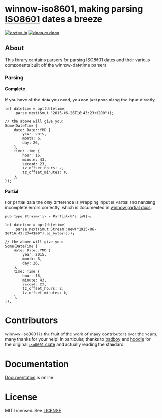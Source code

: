 # winnow-iso8601, making parsing [ISO8601][iso] dates a breeze

[![crates.io](https://img.shields.io/crates/v/winnow-iso8601?style=flat-square)](https://crates.io/crates/winnow-iso8601)
[![docs.rs docs](https://img.shields.io/badge/docs-latest-blue.svg?style=flat-square)](https://docs.rs/winnow-iso8601)

[iso]: https://en.wikipedia.org/wiki/ISO_8601
[winnow]: https://github.com/winnow-rs/winnow
[winnow-datetime]: https://crates.io/crates/winnow-datetime
[iso-crate]: https://crates.io/crates/iso8601

## About

This library contains parsers for parsing ISO8601 dates and their various components built off the [winnow-datetime parsers][winnow-datetime]

### Parsing

#### Complete
If you have all the data you need, you can just pass along the input directly.

```rust,ignore
let datetime = opt(datetime)
    .parse_next(&mut "2015-06-26T16:43:23+0200"));

// the above will give you:
Some(DateTime {
    date: Date::YMD {
        year: 2015,
        month: 6,
        day: 26,
    },
    time: Time {
        hour: 16,
        minute: 43,
        second: 23,
        tz_offset_hours: 2,
        tz_offset_minutes: 0,
    },
});
```

#### Partial
For partial data the only difference is wrapping input in Partial and handling incomplete errors correctly,
which is documented in [winnow partial docs](https://docs.rs/winnow/latest/winnow/_topic/partial/index.html).
```rust,ignore
pub type Stream<'i> = Partial<&'i [u8]>;

let datetime = opt(datetime)
    .parse_next(&mut Stream::new("2015-06-26T16:43:23+0200").as_bytes()));

// the above will give you:
Some(DateTime {
    date: Date::YMD {
        year: 2015,
        month: 6,
        day: 26,
    },
    time: Time {
        hour: 16,
        minute: 43,
        second: 23,
        tz_offset_hours: 2,
        tz_offset_minutes: 0,
    },
});
```

# Contributors

winnow-iso8601 is the fruit of the work of many contributors over the years, many
thanks for your help! In particular, thanks to [badboy](https://github.com/badboy)
and [hoodie](https://github.com/hoodie) for the original [`iso8601` crate][iso-crate] and actually reading the standard.

# [Documentation][docs]

[Documentation][docs] is online.

# License

MIT Licensed. See [LICENSE](https://mit-license.org/)

[docs]: https://docs.rs/winnow_iso8601/